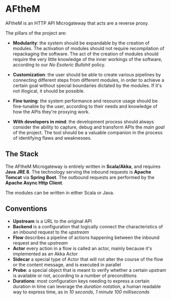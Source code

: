 # AFtheM

AFtheM is an HTTP API Microgateway that acts are a reverse proxy.

The pillars of the project are:

* **Modularity**: the system should be expandable by the creation of modules. The activation of modules should not
  require recompilation of repackaging the software. The act of the creation of modules should require the very little
  knowledge of the inner workings of the software, according to our *No Esoteric Bullshit* policy.

* **Customization**: the user should be able to create various pipelines by connecting different steps from
  different modules, in order to achieve a certain goal without special boundaries dictated by the modules. If it's not
  illogical, it should be possible.

* **Fine tuning**: the system performance and resource usage should be fine-tunable by the user, according to their
  needs and knowledge of how the APIs they're proxying work.

* **With developers in mind**: the development process should always consider the ability to capture, debug and
  transform APIs the *main goal* of the project. The tool should be a valuable companion in the process of identifying
  flaws and weaknesses.
  
## The Stack

The AFtheM Microgateway is entirely written in **Scala/Akka**, and requires **Java JRE 8**. The technology serving the
inbound requests is **Apache Tomcat** via **Spring Boot**. The outbound requests are performed by the
**Apache Async Http Client**. 

The modules can be written in either Scala or Java.

## Conventions

* **Upstream** is a URL to the original API
* **Backend** is a configuration that logically connect the characteristics of an inbound request to the *upstream*
* **Flow** describes a pipeline of actions happening between the inbound request and the *upstream*
* **Actor** every action in a flow is called an actor, mainly because it's implemented as an Akka Actor
* **Sidecar** a special type of Actor that will not alter the course of the flow or the content message, and is executed
  in parallel 
* **Probe**: a special object that is meant to verify whether a certain upstram is available or not, according to a
  number of preconditions
* **Durations**: most configuration keys needing to express a certain duration in time can leverage the *duration notation*,
  a human readable way to express time, as in *10 seconds*, *1 minute* *100 milliseconds*
 